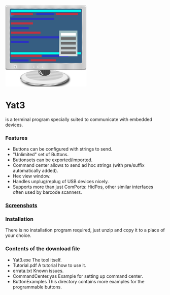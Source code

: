 ![](img/terminal.png)

Yat3
====

is a terminal program specially suited to communicate with embedded
devices.

### Features

- Buttons can be configured with strings to send.
- "Unlimited" set of Buttons.
- Buttonsets can be exported/imported.
- Command center allows to send ad hoc strings (with pre/suffix automatically added).
- Hex view window.
- Handles unplug/replug of USB devices nicely.
- Supports more than just ComPorts: HidPos, other similar interfaces often used by barcode scanners.

### [Screenshots](Screenshots.html)

### Installation

There is no installation program required, just unzip and copy it to a
place of your choice.

### Contents of the download file

- Yat3.exe The tool itself.
- Tutorial.pdf A tutorial how to use it.
- errata.txt Known issues.
- CommandCenter.yas Example for setting up command center.
- ButtonExamples This directory contains more examples for the programmable buttons.
